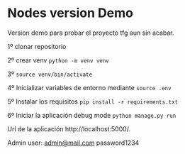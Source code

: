 # Nodes version Demo

Version demo para probar el proyecto tfg aun sin acabar.

1º clonar repositorio

2º crear venv `python -m venv venv`

3º `source venv/bin/activate`

4º Inicializar variables de entorno mediante `source .env`

5º Instalar los requisitos `pip install -r requirements.txt`

6º Iniciar la aplicación debug mode `python manage.py run`

Url de la aplicación http://localhost:5000/.

Admin user: admin@mail.com  password1234

